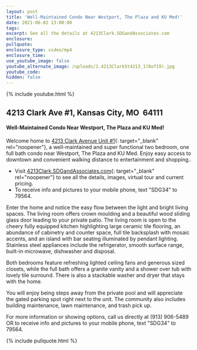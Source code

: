 ```yaml
---
layout: post
title: 'Well-Maintained Condo Near Westport, The Plaza and KU Med!'
date: 2021-06-02 13:00:00
tags:
excerpt: See all the details at 4213Clark.SDGandAssociates.com
enclosure:
pullquote:
enclosure_type: video/mp4
enclosure_time:
use_youtube_image: false
youtube_alternate_image: /uploads/1.4213ClarkSt4213_1(8of19).jpg
youtube_code:
hidden: false
---
```

{% include youtube.html %}

## 4213 Clark Ave \#1, Kansas City, MO&nbsp; 64111

#### Well-Maintained Condo Near Westport, The Plaza and KU Med\!

Welcome home to [4213 Clark Avenue Unit \#1](http://4213clark.sdgandassociates.com){: target="_blank" rel="noopener"}, a well-maintained and super functional two bedroom, one full bath condo near Westport, The Plaza and KU Med. Enjoy easy access to downtown and convenient walking distance to entertainment and shopping..

* Visit [4213Clark.SDGandAssociates.com](http://4213clark.SDGandAssociates.com){: target="_blank" rel="noopener"} to see all the details, images, virtual tour and current pricing.
* To receive info and pictures to your mobile phone, text "SDG34" to 79564.

Enter the home and notice the easy flow between the light and bright living spaces. The living room offers crown moulding and a beautiful wood sliding glass door leading to your private patio. The living room is open to the cheery fully equipped kitchen highlighting large ceramic tile flooring, an abundance of cabinetry and counter space, full tile backsplash with mosaic accents, and an island with bar seating illuminated by pendant lighting. Stainless steel appliances include the refrigerator, smooth surface range, built-in microwave, dishwasher and disposal.&nbsp;

Both bedrooms feature refreshing lighted ceiling fans and generous sized closets, while the full bath offers a granite vanity and a shower over tub with lovely tile surround. There is also a stackable washer and dryer that stays with the home.

You will enjoy being steps away from the private pool and will appreciate the gated parking spot right next to the unit. The community also includes building maintenance, lawn maintenance, and trash pick up.

For more information or showing options, call us directly at (913) 906-5489 OR to receive info and pictures to your mobile phone, text "SDG34" to 79564.

{% include pullquote.html %}
